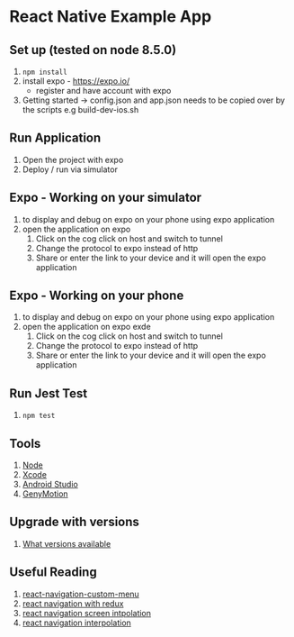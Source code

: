 # React Native Example App

## Set up (tested on node 8.5.0)

1. `npm install`
2. install expo - https://expo.io/
   * register and have account with expo
3. Getting started -> config.json and app.json needs to be copied over by the scripts e.g build-dev-ios.sh


## Run Application

1. Open the project with expo
2. Deploy / run via simulator

## Expo - Working on your simulator
1. to display and debug on expo on your phone using expo application
2. open the application on expo
   1. Click on the cog click on host and switch to tunnel
   2. Change the protocol to expo instead of http
   3. Share or enter the link to your device and it will open the expo application


## Expo - Working on your phone
1. to display and debug on expo on your phone using expo application
2. open the application on expo exde
   1. Click on the cog click on host and switch to tunnel
   2. Change the protocol to expo instead of http
   3. Share or enter the link to your device and it will open the expo application

## Run Jest Test

1. `npm test `

## Tools
1. [Node](https://nodejs.org/en/)
2. [Xcode](https://developer.apple.com/xcode/)
3. [Android Studio](https://developer.android.com/)
4. [GenyMotion](https://www.genymotion.com/)

## Upgrade with versions
1. [What versions available](https://github.com/react-community/create-react-native-app/blob/master/VERSIONS.md)


## Useful Reading

1. [react-navigation-custom-menu](https://codeburst.io/custom-drawer-using-react-navigation-80abbab489f7)
2. [react navigation with redux](https://hackernoon.com/a-comprehensive-guide-for-integrating-react-navigation-with-redux-including-authentication-flow-cb7b90611adf)
3. [react navigation screen intpolation](https://medium.com/async-la/custom-transitions-in-react-navigation-2f759408a053)
4. [react navigation interpolation](https://stackoverflow.com/questions/43974979/react-native-react-navigation-transitions)
